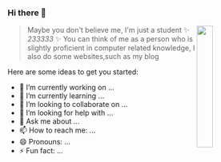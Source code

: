 ### Hi there 👋
<img src="[https://user-images.githubusercontent.com/34357771/147701096-0db0d6a2-8f91-473b-8d0e-630dcd6228c9.jpg](https://img.qijieya.cn/LightPicture/2023/03/33e5e9e5381095de.png)" style="width: 25%;" align="right">


> Maybe you don't believe me, I'm just a student ✨ _233333_ ✨ You can think of me as a person who is slightly proficient in computer related knowledge, I also do some websites,such as my blog

Here are some ideas to get you started:

- 🔭 I’m currently working on ...
- 🌱 I’m currently learning ...
- 👯 I’m looking to collaborate on ...
- 🤔 I’m looking for help with ...
- 💬 Ask me about ...
- 📫 How to reach me: ...
- 😄 Pronouns: ...
- ⚡ Fun fact: ...

